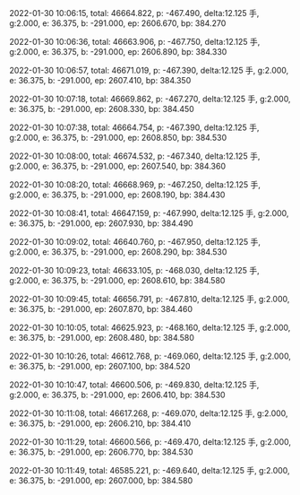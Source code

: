 2022-01-30 10:06:15, total: 46664.822, p: -467.490, delta:12.125 手, g:2.000, e: 36.375, b: -291.000, ep: 2606.670, bp: 384.270

2022-01-30 10:06:36, total: 46663.906, p: -467.750, delta:12.125 手, g:2.000, e: 36.375, b: -291.000, ep: 2606.890, bp: 384.330

2022-01-30 10:06:57, total: 46671.019, p: -467.390, delta:12.125 手, g:2.000, e: 36.375, b: -291.000, ep: 2607.410, bp: 384.350

2022-01-30 10:07:18, total: 46669.862, p: -467.270, delta:12.125 手, g:2.000, e: 36.375, b: -291.000, ep: 2608.330, bp: 384.450

2022-01-30 10:07:38, total: 46664.754, p: -467.390, delta:12.125 手, g:2.000, e: 36.375, b: -291.000, ep: 2608.850, bp: 384.530

2022-01-30 10:08:00, total: 46674.532, p: -467.340, delta:12.125 手, g:2.000, e: 36.375, b: -291.000, ep: 2607.540, bp: 384.360

2022-01-30 10:08:20, total: 46668.969, p: -467.250, delta:12.125 手, g:2.000, e: 36.375, b: -291.000, ep: 2608.190, bp: 384.430

2022-01-30 10:08:41, total: 46647.159, p: -467.990, delta:12.125 手, g:2.000, e: 36.375, b: -291.000, ep: 2607.930, bp: 384.490

2022-01-30 10:09:02, total: 46640.760, p: -467.950, delta:12.125 手, g:2.000, e: 36.375, b: -291.000, ep: 2608.290, bp: 384.530

2022-01-30 10:09:23, total: 46633.105, p: -468.030, delta:12.125 手, g:2.000, e: 36.375, b: -291.000, ep: 2608.610, bp: 384.580

2022-01-30 10:09:45, total: 46656.791, p: -467.810, delta:12.125 手, g:2.000, e: 36.375, b: -291.000, ep: 2607.870, bp: 384.460

2022-01-30 10:10:05, total: 46625.923, p: -468.160, delta:12.125 手, g:2.000, e: 36.375, b: -291.000, ep: 2608.480, bp: 384.580

2022-01-30 10:10:26, total: 46612.768, p: -469.060, delta:12.125 手, g:2.000, e: 36.375, b: -291.000, ep: 2607.100, bp: 384.520

2022-01-30 10:10:47, total: 46600.506, p: -469.830, delta:12.125 手, g:2.000, e: 36.375, b: -291.000, ep: 2606.410, bp: 384.530

2022-01-30 10:11:08, total: 46617.268, p: -469.070, delta:12.125 手, g:2.000, e: 36.375, b: -291.000, ep: 2606.210, bp: 384.410

2022-01-30 10:11:29, total: 46600.566, p: -469.470, delta:12.125 手, g:2.000, e: 36.375, b: -291.000, ep: 2606.770, bp: 384.530

2022-01-30 10:11:49, total: 46585.221, p: -469.640, delta:12.125 手, g:2.000, e: 36.375, b: -291.000, ep: 2607.000, bp: 384.580